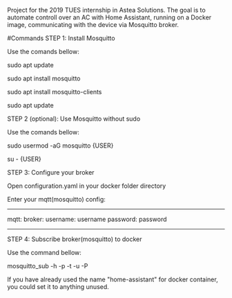 Project for the 2019 TUES internship in Astea Solutions. The goal is to automate controll over an AC with Home Assistant, running on a Docker image, communicating with the device via Mosquitto broker.

#Commands STEP 1: Install Mosquitto

Use the comands bellow:

sudo apt update

sudo apt install mosquitto

sudo apt install mosquitto-clients

sudo apt update

STEP 2 (optional): Use Mosquitto without sudo

Use the comands bellow:

sudo usermod -aG mosquitto {USER}

su - {USER}

STEP 3: Configure your broker

Open configuration.yaml in your docker folder directory

Enter your mqtt(mosquitto) config:
________________________________________________________
mqtt:
  broker: <your IP address>
  username: username
  password: password
________________________________________________________

STEP 4: Subscribe broker(mosquitto) to docker

Use the command bellow:

mosquitto_sub -h <host> -p <port> -t <topic> -u <user> -P <password>

If you have already used the name "home-assistant" for docker container, you could set it to anything unused.